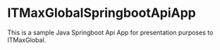 # ITMaxGlobalSpringbootApiApp
This is a sample Java Springboot Api App for presentation purposes to ITMaxGlobal.
